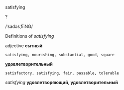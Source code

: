 satisfying

?

/ˈsadəsˌfīiNG/

Definitions of _satisfying_

adjective
**сытный**

    satisfying, nourishing, substantial, good, square
**удовлетворительный**

    satisfactory, satisfying, fair, passable, tolerable

_satisfying_
**удовлетворяющий**, **удовлетворительный**
